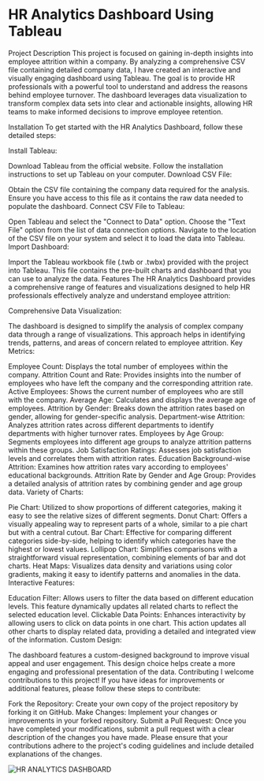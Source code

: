 # HR Analytics Dashboard Using Tableau
Project Description
This project is focused on gaining in-depth insights into employee attrition within a company. By analyzing a comprehensive CSV file containing detailed company data, I have created an interactive and visually engaging dashboard using Tableau. The goal is to provide HR professionals with a powerful tool to understand and address the reasons behind employee turnover. The dashboard leverages data visualization to transform complex data sets into clear and actionable insights, allowing HR teams to make informed decisions to improve employee retention.

Installation
To get started with the HR Analytics Dashboard, follow these detailed steps:

Install Tableau:

Download Tableau from the official website.
Follow the installation instructions to set up Tableau on your computer.
Download CSV File:

Obtain the CSV file containing the company data required for the analysis. Ensure you have access to this file as it contains the raw data needed to populate the dashboard.
Connect CSV File to Tableau:

Open Tableau and select the "Connect to Data" option.
Choose the "Text File" option from the list of data connection options.
Navigate to the location of the CSV file on your system and select it to load the data into Tableau.
Import Dashboard:

Import the Tableau workbook file (.twb or .twbx) provided with the project into Tableau.
This file contains the pre-built charts and dashboard that you can use to analyze the data.
Features
The HR Analytics Dashboard provides a comprehensive range of features and visualizations designed to help HR professionals effectively analyze and understand employee attrition:

Comprehensive Data Visualization:

The dashboard is designed to simplify the analysis of complex company data through a range of visualizations. This approach helps in identifying trends, patterns, and areas of concern related to employee attrition.
Key Metrics:

Employee Count: Displays the total number of employees within the company.
Attrition Count and Rate: Provides insights into the number of employees who have left the company and the corresponding attrition rate.
Active Employees: Shows the current number of employees who are still with the company.
Average Age: Calculates and displays the average age of employees.
Attrition by Gender: Breaks down the attrition rates based on gender, allowing for gender-specific analysis.
Department-wise Attrition: Analyzes attrition rates across different departments to identify departments with higher turnover rates.
Employees by Age Group: Segments employees into different age groups to analyze attrition patterns within these groups.
Job Satisfaction Ratings: Assesses job satisfaction levels and correlates them with attrition rates.
Education Background-wise Attrition: Examines how attrition rates vary according to employees' educational backgrounds.
Attrition Rate by Gender and Age Group: Provides a detailed analysis of attrition rates by combining gender and age group data.
Variety of Charts:

Pie Chart: Utilized to show proportions of different categories, making it easy to see the relative sizes of different segments.
Donut Chart: Offers a visually appealing way to represent parts of a whole, similar to a pie chart but with a central cutout.
Bar Chart: Effective for comparing different categories side-by-side, helping to identify which categories have the highest or lowest values.
Lollipop Chart: Simplifies comparisons with a straightforward visual representation, combining elements of bar and dot charts.
Heat Maps: Visualizes data density and variations using color gradients, making it easy to identify patterns and anomalies in the data.
Interactive Features:

Education Filter: Allows users to filter the data based on different education levels. This feature dynamically updates all related charts to reflect the selected education level.
Clickable Data Points: Enhances interactivity by allowing users to click on data points in one chart. This action updates all other charts to display related data, providing a detailed and integrated view of the information.
Custom Design:

The dashboard features a custom-designed background to improve visual appeal and user engagement. This design choice helps create a more engaging and professional presentation of the data.
Contributing
I welcome contributions to this project! If you have ideas for improvements or additional features, please follow these steps to contribute:

Fork the Repository: Create your own copy of the project repository by forking it on GitHub.
Make Changes: Implement your changes or improvements in your forked repository.
Submit a Pull Request: Once you have completed your modifications, submit a pull request with a clear description of the changes you have made.
Please ensure that your contributions adhere to the project's coding guidelines and include detailed explanations of the changes.



![HR ANALYTICS DASHBOARD](https://github.com/user-attachments/assets/ae4da0b3-0ae4-4da2-a6a8-64f51848b7ca)
